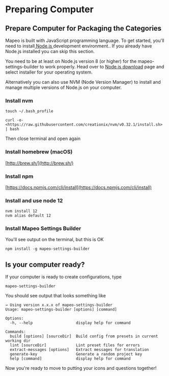 # Preparing Computer

## Prepare Computer for Packaging the Categories

Mapeo is built with JavaScript programming language. To get started, you'll need to install[ Node.js ](https://nodejs.org)development environment.. If you already have Node.js installed you can skip this section.

You need to be at least on Node.js version 8 \(or higher\) for the mapeo-settings-builder to work properly. Head over to [Node.js download](https://nodejs.org/en/download/) page and select installer for your operating system.

Alternatively you can also use NVM \(Node Version Manager\) to install and manage multiple versions of Node.js on your computer.

### Install nvm

```text
touch ~/.bash_profile
```

```text
curl -o- <https://raw.githubusercontent.com/creationix/nvm/v0.32.1/install.sh> | bash
```

Then close terminal and open again

### Install homebrew \(macOS\)

[http://brew.sh/](http://brew.sh/)

### Install npm

[https://docs.npmjs.com/cli/install](https://docs.npmjs.com/cli/install)

### Install and use node 12

```text
nvm install 12
nvm alias default 12
```

### Install Mapeo Settings Builder

You'll see output on the terminal, but this is OK

```text
npm install -g mapeo-settings-builder
```

## Is your computer ready?

If your computer is ready to create configurations, type

```text
mapeo-settings-builder
```

You should see output that looks something like

```text
→ Using version x.x.x of mapeo-settings-builder
Usage: mapeo-settings-builder [options] [command]

Options:
  -h, --help                   display help for command

Commands:
  build [options] [sourceDir]  Build config from presets in current working dir
  lint [sourceDir]             Lint preset files for errors
  extract-messages [options]   Extract messages for translation
  generate-key                 Generate a random project key
  help [command]               display help for command

```

Now you're ready to move to putting your icons and questions together!

